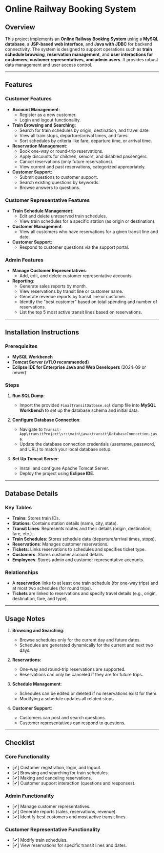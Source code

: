 # Online Railway Booking System

## Overview

This project implements an **Online Railway Booking System** using a **MySQL database**, a **JSP-based web interface**, and **Java with JDBC** for backend connectivity. The system is designed to support operations such as **train schedule browsing**, **reservation management**, and **user interactions for customers, customer representatives, and admin users**. It provides robust data management and user access control.

---

## Features

### Customer Features
- **Account Management**:
  - Register as a new customer.
  - Login and logout functionality.
- **Train Browsing and Searching**:
  - Search for train schedules by origin, destination, and travel date.
  - View all train stops, departure/arrival times, and fares.
  - Sort schedules by criteria like fare, departure time, or arrival time.
- **Reservation Management**:
  - Book one-way or round-trip reservations.
  - Apply discounts for children, seniors, and disabled passengers.
  - Cancel reservations (only future reservations).
  - View current and past reservations, categorized appropriately.
- **Customer Support**:
  - Submit questions to customer support.
  - Search existing questions by keywords.
  - Browse answers to questions.

### Customer Representative Features
- **Train Schedule Management**:
  - Edit and delete unreserved train schedules.
  - View train schedules for a specific station (as origin or destination).
- **Customer Management**:
  - View all customers who have reservations for a given transit line and date.
- **Customer Support**:
  - Respond to customer questions via the support portal.

### Admin Features
- **Manage Customer Representatives**:
  - Add, edit, and delete customer representative accounts.
- **Reporting**:
  - Generate sales reports by month.
  - View reservations by transit line or customer name.
  - Generate revenue reports by transit line or customer.
  - Identify the "best customer" based on total spending and number of reservations.
  - List the top 5 most active transit lines based on reservations.

---

## Installation Instructions

### Prerequisites
- **MySQL Workbench**
- **Tomcat Server (v11.0 recommended)**
- **Eclipse IDE for Enterprise Java and Web Developers** (2024-09 or newer)

### Steps
1. **Run SQL Dump**:
   - Import the provided `FinalTransitDatbase.sql` dump file into **MySQL Workbench** to set up the database schema and initial data.
   
2. **Configure Database Connection**:
   - Navigate to `Transit-App\transitProject\src\main\java\transit\DatabaseConnection.java`.
   - Update the database connection credentials (username, password, and URL) to match your local database setup.

3. **Set Up Tomcat Server**:
   - Install and configure Apache Tomcat Server.
   - Deploy the project using **Eclipse IDE**.

---

## Database Details

### Key Tables
- **Trains**: Stores train IDs.
- **Stations**: Contains station details (name, city, state).
- **Transit Lines**: Represents routes and their details (origin, destination, fare, etc.).
- **Train Schedules**: Stores schedule data (departure/arrival times, stops).
- **Reservations**: Manages customer reservations.
- **Tickets**: Links reservations to schedules and specifies ticket type.
- **Customers**: Stores customer account details.
- **Employees**: Stores admin and customer representative accounts.

### Relationships
- A **reservation** links to at least one train schedule (for one-way trips) and at most two schedules (for round trips).
- **Tickets** are linked to reservations and specify travel details (e.g., origin, destination, fare, and type).

---

## Usage Notes

1. **Browsing and Searching**:
   - Browse schedules only for the current day and future dates.
   - Schedules are generated dynamically for the current and next two days.

2. **Reservations**:
   - One-way and round-trip reservations are supported.
   - Reservations can only be canceled if they are for future trips.

3. **Schedule Management**:
   - Schedules can be edited or deleted if no reservations exist for them.
   - Modifying a schedule updates all related stops.

4. **Customer Support**:
   - Customers can post and search questions.
   - Customer representatives can respond to questions.

---

## Checklist

### Core Functionality
- [✔] Customer registration, login, and logout.
- [✔] Browsing and searching for train schedules.
- [✔] Making and canceling reservations.
- [✔] Customer support interaction (questions and responses).

### Admin Functionality
- [✔] Manage customer representatives.
- [✔] Generate reports (sales, reservations, revenue).
- [✔] Identify best customers and most active transit lines.

### Customer Representative Functionality
- [✔] Modify train schedules.
- [✔] View reservations for specific transit lines and dates.